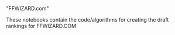 "FFWIZARD.com" 

These notebooks contain the code/algorithms for creating the draft rankings for FFWIZARD.COM
